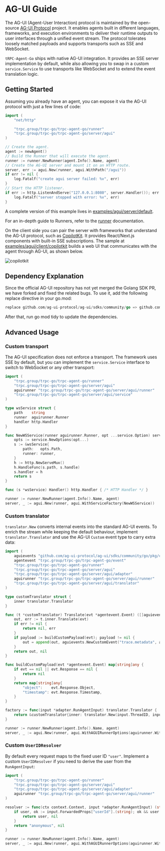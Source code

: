# AG-UI Guide

The AG-UI (Agent-User Interaction) protocol is maintained by the open-source [AG-UI Protocol](https://github.com/ag-ui-protocol/ag-ui) project. It enables agents built in different languages, frameworks, and execution environments to deliver their runtime outputs to user interfaces through a unified event stream. The protocol tolerates loosely matched payloads and supports transports such as SSE and WebSocket.

`tRPC-Agent-Go` ships with native AG-UI integration. It provides an SSE server implementation by default, while also allowing you to swap in a custom `service.Service` to use transports like WebSocket and to extend the event translation logic.

## Getting Started

Assuming you already have an agent, you can expose it via the AG-UI protocol with just a few lines of code:

```go
import (
    "net/http"

    "trpc.group/trpc-go/trpc-agent-go/runner"
    "trpc.group/trpc-go/trpc-agent-go/server/agui"
)

// Create the agent.
agent := newAgent()
// Build the Runner that will execute the agent.
runner := runner.NewRunner(agent.Info().Name, agent)
// Create the AG-UI server and mount it on an HTTP route.
server, err := agui.New(runner, agui.WithPath("/agui"))
if err != nil {
    log.Fatalf("create agui server failed: %v", err)
}
// Start the HTTP listener.
if err := http.ListenAndServe("127.0.0.1:8080", server.Handler()); err != nil {
    log.Fatalf("server stopped with error: %v", err)
}
```

A complete version of this example lives in [examples/agui/server/default](https://github.com/trpc-group/trpc-agent-go/tree/main/examples/agui/server/default).

For an in-depth guide to Runners, refer to the [runner](./runner.md) documentation.

On the client side you can pair the server with frameworks that understand the AG-UI protocol, such as [CopilotKit](https://github.com/CopilotKit/CopilotKit). It provides React/Next.js components with built-in SSE subscriptions. The sample at [examples/agui/client/copilotkit](https://github.com/trpc-group/trpc-agent-go/tree/main/examples/agui/client/copilotkit) builds a web UI that communicates with the agent through AG-UI, as shown below.

![copilotkit](../assets/img/agui/copilotkit.png)

## Dependency Explanation

Since the official AG-UI repository has not yet merged the Golang SDK PR, we have forked and fixed the related bugs. To use it, add the following replace directive in your go.mod:

```go
replace github.com/ag-ui-protocol/ag-ui/sdks/community/go => github.com/Flash-LHR/ag-ui/sdks/community/go trpc-temp-fix
```

After that, run go mod tidy to update the dependencies.

## Advanced Usage

### Custom transport

The AG-UI specification does not enforce a transport. The framework uses SSE by default, but you can implement the `service.Service` interface to switch to WebSocket or any other transport:

```go
import (
    "trpc.group/trpc-go/trpc-agent-go/runner"
    "trpc.group/trpc-go/trpc-agent-go/server/agui"
    aguirunner "trpc.group/trpc-go/trpc-agent-go/server/agui/runner"
	"trpc.group/trpc-go/trpc-agent-go/server/agui/service"
)

type wsService struct {
	path    string
	runner  aguirunner.Runner
	handler http.Handler
}

func NewWSService(runner aguirunner.Runner, opt ...service.Option) service.Service {
	opts := service.NewOptions(opt...)
	s := &wsService{
		path:   opts.Path,
		runner: runner,
	}
	h := http.NewServeMux()
	h.HandleFunc(s.path, s.handle)
	s.handler = h
	return s
}

func (s *wsService) Handler() http.Handler { /* HTTP Handler */ }

runner := runner.NewRunner(agent.Info().Name, agent)
server, _ := agui.New(runner, agui.WithServiceFactory(NewWSService))
```

### Custom translator

`translator.New` converts internal events into the standard AG-UI events. To enrich the stream while keeping the default behaviour, implement `translator.Translator` and use the AG-UI `Custom` event type to carry extra data:

```go
import (
    aguievents "github.com/ag-ui-protocol/ag-ui/sdks/community/go/pkg/core/events"
    agentevent "trpc.group/trpc-go/trpc-agent-go/event"
    "trpc.group/trpc-go/trpc-agent-go/runner"
    "trpc.group/trpc-go/trpc-agent-go/server/agui"
    "trpc.group/trpc-go/trpc-agent-go/server/agui/adapter"
    aguirunner "trpc.group/trpc-go/trpc-agent-go/server/agui/runner"
    "trpc.group/trpc-go/trpc-agent-go/server/agui/translator"
)

type customTranslator struct {
    inner translator.Translator
}

func (t *customTranslator) Translate(evt *agentevent.Event) ([]aguievents.Event, error) {
    out, err := t.inner.Translate(evt)
    if err != nil {
        return nil, err
    }
    if payload := buildCustomPayload(evt); payload != nil {
        out = append(out, aguievents.NewCustomEvent("trace.metadata", aguievents.WithValue(payload)))
    }
    return out, nil
}

func buildCustomPayload(evt *agentevent.Event) map[string]any {
    if evt == nil || evt.Response == nil {
        return nil
    }
    return map[string]any{
        "object":    evt.Response.Object,
        "timestamp": evt.Response.Timestamp,
    }
}

factory := func(input *adapter.RunAgentInput) translator.Translator {
    return &customTranslator{inner: translator.New(input.ThreadID, input.RunID)}
}

runner := runner.NewRunner(agent.Info().Name, agent)
server, _ := agui.New(runner, agui.WithAGUIRunnerOptions(aguirunner.WithTranslatorFactory(factory)))
```

### Custom `UserIDResolver`

By default every request maps to the fixed user ID `"user"`. Implement a custom `UserIDResolver` if you need to derive the user from the `RunAgentInput`:

```go
import (
    "trpc.group/trpc-go/trpc-agent-go/runner"
    "trpc.group/trpc-go/trpc-agent-go/server/agui"
    "trpc.group/trpc-go/trpc-agent-go/server/agui/adapter"
    aguirunner "trpc.group/trpc-go/trpc-agent-go/server/agui/runner"
)

resolver := func(ctx context.Context, input *adapter.RunAgentInput) (string, error) {
    if user, ok := input.ForwardedProps["userId"].(string); ok && user != "" {
        return user, nil
    }
    return "anonymous", nil
}

runner := runner.NewRunner(agent.Info().Name, agent)
server, _ := agui.New(runner, agui.WithAGUIRunnerOptions(aguirunner.WithUserIDResolver(resolver)))
```
